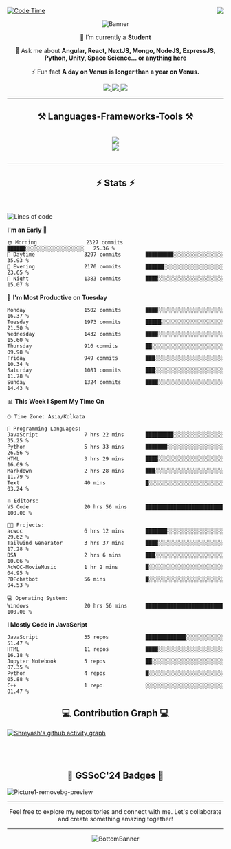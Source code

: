 <div>
 
<img align="right" src="https://visitor-badge.laobi.icu/badge?page_id=shreyash3087.shreyash3087" />

 [![Code Time](https://wakatime.com/badge/user/cd5f70df-e644-46f4-a03b-e1ce78615131.svg)](https://wakatime.com/@cd5f70df-e644-46f4-a03b-e1ce78615131)
 
</div>


<div align="center">
 
![Banner](https://github.com/user-attachments/assets/fe33d289-b057-4d85-ad76-3103802aa9e1)

</div>


<div align="center">
 
 🔭 I’m currently a **Student** 

💬 Ask me about **Angular, React, NextJS, Mongo, NodeJS, ExpressJS, Python, Unity, Space Science... or anything [here](https://github.com/shreyash3087/shreyash3087/issues)**

⚡ Fun fact **A day on Venus is longer than a year on Venus.**

</div>
 
<div align="center"> 
  <a href="mailto:shreyash3087@gmail.com">
    <img src="https://img.shields.io/badge/Gmail-333333?style=for-the-badge&logo=gmail&logoColor=red" />
  </a>
  <a href="https://www.linkedin.com/in/shreyash-srivastava-1a1161280" target="_blank">
    <img src="https://img.shields.io/badge/LinkedIn-0077B5?style=for-the-badge&logo=linkedin&logoColor=white" target="_blank" />
  </a>
  <a href="https://github.com/shreyash3087" target="_blank">
     <img src="https://img.shields.io/badge/Github-FF5722?style=for-the-badge&logo=github&logoColor=white" target="_blank" />
  </a>
</div>
<hr/>
 
<h2 align="center">⚒️ Languages-Frameworks-Tools ⚒️</h2>
<br/>
<div align="center">
    <img src="https://skillicons.dev/icons?i=react,bootstrap,html,css,vscode,github,figma,cpp,vercel,netlify" /><br>
    <img src="https://skillicons.dev/icons?i=tailwind,git,nodejs,python,javascript,typescript,express,firebase,mongodb,nextjs,unity,azure,blender" /><br>
</div>

<br/>
<hr/>

<h2 align="center">⚡ Stats ⚡</h2>

<br>
<div>
 
 
<!--START_SECTION:waka-->
![Lines of code](https://img.shields.io/badge/From%20Hello%20World%20I%27ve%20Written-5.0%20million%20lines%20of%20code-blue)

**I'm an Early 🐤** 

```text
🌞 Morning                2327 commits        ██████░░░░░░░░░░░░░░░░░░░   25.36 % 
🌆 Daytime                3297 commits        █████████░░░░░░░░░░░░░░░░   35.93 % 
🌃 Evening                2170 commits        ██████░░░░░░░░░░░░░░░░░░░   23.65 % 
🌙 Night                  1383 commits        ████░░░░░░░░░░░░░░░░░░░░░   15.07 % 
```
📅 **I'm Most Productive on Tuesday** 

```text
Monday                   1502 commits        ████░░░░░░░░░░░░░░░░░░░░░   16.37 % 
Tuesday                  1973 commits        █████░░░░░░░░░░░░░░░░░░░░   21.50 % 
Wednesday                1432 commits        ████░░░░░░░░░░░░░░░░░░░░░   15.60 % 
Thursday                 916 commits         ██░░░░░░░░░░░░░░░░░░░░░░░   09.98 % 
Friday                   949 commits         ███░░░░░░░░░░░░░░░░░░░░░░   10.34 % 
Saturday                 1081 commits        ███░░░░░░░░░░░░░░░░░░░░░░   11.78 % 
Sunday                   1324 commits        ████░░░░░░░░░░░░░░░░░░░░░   14.43 % 
```


📊 **This Week I Spent My Time On** 

```text
🕑︎ Time Zone: Asia/Kolkata

💬 Programming Languages: 
JavaScript               7 hrs 22 mins       █████████░░░░░░░░░░░░░░░░   35.25 % 
Python                   5 hrs 33 mins       ███████░░░░░░░░░░░░░░░░░░   26.56 % 
HTML                     3 hrs 29 mins       ████░░░░░░░░░░░░░░░░░░░░░   16.69 % 
Markdown                 2 hrs 28 mins       ███░░░░░░░░░░░░░░░░░░░░░░   11.79 % 
Text                     40 mins             █░░░░░░░░░░░░░░░░░░░░░░░░   03.24 % 

🔥 Editors: 
VS Code                  20 hrs 56 mins      █████████████████████████   100.00 % 

🐱‍💻 Projects: 
acwoc                    6 hrs 12 mins       ███████░░░░░░░░░░░░░░░░░░   29.62 % 
Tailwind Generator       3 hrs 37 mins       ████░░░░░░░░░░░░░░░░░░░░░   17.28 % 
DSA                      2 hrs 6 mins        ███░░░░░░░░░░░░░░░░░░░░░░   10.06 % 
AcWOC-MovieMusic         1 hr 2 mins         █░░░░░░░░░░░░░░░░░░░░░░░░   04.95 % 
PDFchatbot               56 mins             █░░░░░░░░░░░░░░░░░░░░░░░░   04.53 % 

💻 Operating System: 
Windows                  20 hrs 56 mins      █████████████████████████   100.00 % 
```

**I Mostly Code in JavaScript** 

```text
JavaScript               35 repos            █████████████░░░░░░░░░░░░   51.47 % 
HTML                     11 repos            ████░░░░░░░░░░░░░░░░░░░░░   16.18 % 
Jupyter Notebook         5 repos             ██░░░░░░░░░░░░░░░░░░░░░░░   07.35 % 
Python                   4 repos             █░░░░░░░░░░░░░░░░░░░░░░░░   05.88 % 
C++                      1 repo              ░░░░░░░░░░░░░░░░░░░░░░░░░   01.47 % 
```




<!--END_SECTION:waka-->

</div>

<div>
  <div align="center" ><h2 align="center">💻 Contribution Graph 💻</h2></div>
 
  [![Shreyash's github activity graph](https://github-readme-activity-graph.vercel.app/graph?username=shreyash3087&hide_border=true&theme=github)](https://github.com/ashutosh00710/github-readme-activity-graph)
 
</div>

<br/><br/>

<h2 align="center">🔰 GSSoC'24 Badges 🔰</h2>

![Picture1-removebg-preview](https://github.com/user-attachments/assets/4ece96a5-043a-44df-b51b-40738d3603ff)

<div align="center"> 
  <hr/>
  Feel free to explore my repositories and connect with me. Let's collaborate and create something amazing together!
  <hr/>
</div>

<div align="center">
 
![BottomBanner](https://github.com/user-attachments/assets/7afe064f-9b9f-401d-bec1-35c8625bb3dc)

</div>

